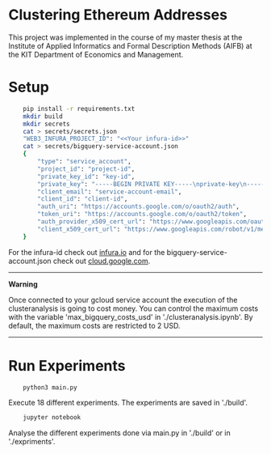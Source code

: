 # Clustering Ethereum Addresses

This project was implemented in the course of my master thesis at the Institute of Applied Informatics and Formal Description Methods (AIFB) at the KIT Department of Economics and Management. 

# Setup
```bash
 	pip install -r requirements.txt
 	mkdir build
 	mkdir secrets 
 	cat > secrets/secrets.json
 	"WEB3_INFURA_PROJECT_ID": "<<Your infura-id>>" 
 	cat > secrets/bigquery-service-account.json
 	{
  		"type": "service_account",
  		"project_id": "project-id",
  		"private_key_id": "key-id",
  		"private_key": "-----BEGIN PRIVATE KEY-----\nprivate-key\n-----END PRIVATE KEY-----\n",
  		"client_email": "service-account-email",
  		"client_id": "client-id",
  		"auth_uri": "https://accounts.google.com/o/oauth2/auth",
  		"token_uri": "https://accounts.google.com/o/oauth2/token",
  		"auth_provider_x509_cert_url": "https://www.googleapis.com/oauth2/v1/certs",
  		"client_x509_cert_url": "https://www.googleapis.com/robot/v1/metadata/x509/service-account-email"
	}
```

For the infura-id check out [infura.io](https://infura.io/) and for the bigquery-service-account.json check out [cloud.google.com](https://cloud.google.com/iam/docs/creating-managing-service-account-keys). 

---
**Warning**

Once connected to your gcloud service account the execution of the clusteranalysis is going to cost money. You can control the maximum costs with the variable 'max\_bigquery\_costs\_usd' in './clusteranalysis.ipynb'. By default, the maximum costs are restricted to 2 USD.  

---

# Run Experiments

```bash
	python3 main.py
```

Execute 18 different experiments. The experiments are saved in './build'.

```bash
	jupyter notebook
```

Analyse the different experiments done via main.py in './build' or in './expriments'.
